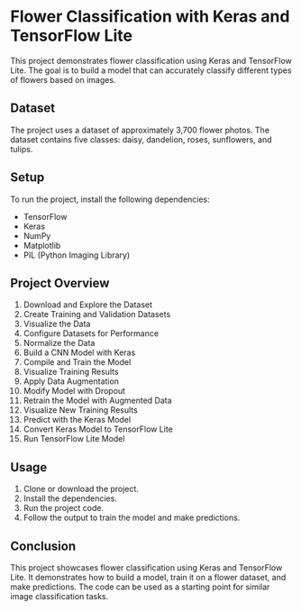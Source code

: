 # Flower Classification with Keras and TensorFlow Lite

This project demonstrates flower classification using Keras and TensorFlow Lite. The goal is to build a model that can accurately classify different types of flowers based on images.

## Dataset
The project uses a dataset of approximately 3,700 flower photos. The dataset contains five classes: daisy, dandelion, roses, sunflowers, and tulips.

## Setup
To run the project, install the following dependencies:
- TensorFlow
- Keras
- NumPy
- Matplotlib
- PIL (Python Imaging Library)

## Project Overview
1. Download and Explore the Dataset
2. Create Training and Validation Datasets
3. Visualize the Data
4. Configure Datasets for Performance
5. Normalize the Data
6. Build a CNN Model with Keras
7. Compile and Train the Model
8. Visualize Training Results
9. Apply Data Augmentation
10. Modify Model with Dropout
11. Retrain the Model with Augmented Data
12. Visualize New Training Results
13. Predict with the Keras Model
14. Convert Keras Model to TensorFlow Lite
15. Run TensorFlow Lite Model

## Usage
1. Clone or download the project.
2. Install the dependencies.
3. Run the project code.
4. Follow the output to train the model and make predictions.

## Conclusion
This project showcases flower classification using Keras and TensorFlow Lite. It demonstrates how to build a model, train it on a flower dataset, and make predictions. The code can be used as a starting point for similar image classification tasks.